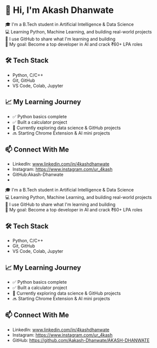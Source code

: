 # 👋 Hi, I'm Akash Dhanwate

🎓 I'm a B.Tech student in Artificial Intelligence & Data Science  
💻 Learning Python, Machine Learning, and building real-world projects  
📌 I use GitHub to share what I'm learning and building  
🚀 My goal: Become a top developer in AI and crack ₹60+ LPA roles

## 🛠️ Tech Stack
- Python, C/C++
- Git, GitHub
- VS Code, Colab, Jupyter

## 📈 My Learning Journey
- ✅ Python basics complete
- ✅ Built a calculator project
- 🔄 Currently exploring data science & GitHub projects
- 🔜 Starting Chrome Extension & AI mini projects

## 📫 Connect With Me
- LinkedIn: www.linkedin.com/in/4kashdhanwate
- Instagram: https://www.instagram.com/ur_4kash
- GitHub:Akash-Dhanwate
- 
🎓 I'm a B.Tech student in Artificial Intelligence & Data Science  
💻 Learning Python, Machine Learning, and building real-world projects  
📌 I use GitHub to share what I'm learning and building  
🚀 My goal: Become a top developer in AI and crack ₹60+ LPA roles

## 🛠️ Tech Stack
- Python, C/C++
- Git, GitHub
- VS Code, Colab, Jupyter

## 📈 My Learning Journey
- ✅ Python basics complete
- ✅ Built a calculator project
- 🔄 Currently exploring data science & GitHub projects
- 🔜 Starting Chrome Extension & AI mini projects

## 📫 Connect With Me
- LinkedIn: www.linkedin.com/in/4kashdhanwate
- Instagram: https://www.instagram.com/ur_4kash
- GitHub: https://github.com/Aakash-Dhanwate/AKASH-DHANWATE



